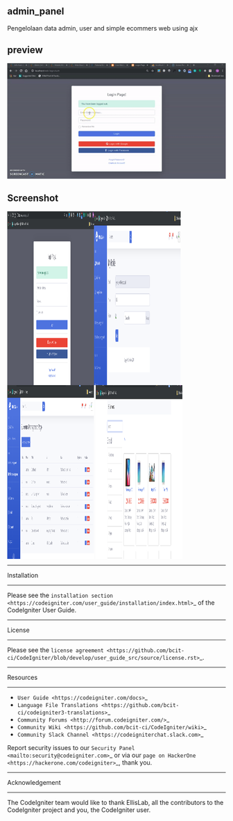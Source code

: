 ## admin_panel
Pengelolaan data admin, user and  simple ecommers web using ajx

## preview
![Mamiclone Demo](ezgif.com-resize.gif)
## Screenshot
<p>
<img align="left" src="https://github.com/muhrifai7/admin_panel/blob/master/assets/images/register.png" width="200" height="400"  />
<img align="center" src="https://github.com/muhrifai7/admin_panel/blob/master/assets/images/phpdasboard.png" width="200" height="400" />
<img align="center" src="https://github.com/muhrifai7/admin_panel/blob/master/assets/images/submenu.png" width="200" height="400" />
<img align="center" src="https://github.com/muhrifai7/admin_panel/blob/master/assets/images/ecommers.png" width="200" height="400" />
</p>

************
Installation
************

Please see the `installation section <https://codeigniter.com/user_guide/installation/index.html>`_
of the CodeIgniter User Guide.

*******
License
*******

Please see the `license
agreement <https://github.com/bcit-ci/CodeIgniter/blob/develop/user_guide_src/source/license.rst>`_.

*********
Resources
*********

-  `User Guide <https://codeigniter.com/docs>`_
-  `Language File Translations <https://github.com/bcit-ci/codeigniter3-translations>`_
-  `Community Forums <http://forum.codeigniter.com/>`_
-  `Community Wiki <https://github.com/bcit-ci/CodeIgniter/wiki>`_
-  `Community Slack Channel <https://codeigniterchat.slack.com>`_

Report security issues to our `Security Panel <mailto:security@codeigniter.com>`_
or via our `page on HackerOne <https://hackerone.com/codeigniter>`_, thank you.

***************
Acknowledgement
***************

The CodeIgniter team would like to thank EllisLab, all the
contributors to the CodeIgniter project and you, the CodeIgniter user.
